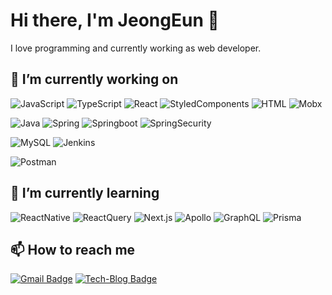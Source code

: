 


# Hi there, I'm JeongEun 👋

I love programming and currently working as web developer.



## 🔭 I’m currently working on 

<!--### Front-End-->
![JavaScript](https://img.shields.io/badge/JavaScript-F7DF1E?style=flat&logo=JavaScript&logoColor=white)
![TypeScript](https://img.shields.io/badge/TypeScript-3178C6?style=flate&logo=TypeScript&logoColor=white)
![React](https://img.shields.io/badge/React-61DAFB?style=flat&logo=React&logoColor=white)
![StyledComponents](https://img.shields.io/badge/StyledComponents/Emotion-DB7093?style=flat-square&logo=Styled-components&logoColor=white")
![HTML](https://img.shields.io/badge/HTML-E34F26?style=flat-square&logo=HTML5&logoColor=white)
![Mobx](https://img.shields.io/badge/Mobx-FF9955?style=flat&logo=Mobx&logoColor=white)

<!-- ### Back-End -->
![Java](https://img.shields.io/badge/java-%23ED8B00.svg?style=flat&logo=java&logoColor=white)
![Spring](https://img.shields.io/badge/SpringFramework-6DB33F?style=flat&logo=spring&logoColor=white)
![Springboot](https://img.shields.io/badge/SpringBoot-6DB33F?style=flat&logo=spring-boot&logoColor=white)
![SpringSecurity](https://img.shields.io/badge/SpringSecurity-6DB33F?style=flat&logo=spring-security&logoColor=white)

<!-- ### DevOps -->
![MySQL](https://img.shields.io/badge/Mysql-4479A1?style=flat&logo=mysql&logoColor=white)
![Jenkins](https://img.shields.io/badge/Jenkins-D24939?style=flat&logo=jenkins&logoColor=white)

<!-- ### Tools -->
![Postman](https://img.shields.io/badge/Postman-FF6C37?style=flat&logo=Postman&logoColor=white)

## 🌱 I’m currently learning 

![ReactNative](https://img.shields.io/badge/ReactNative-61DAFB?style=flat&logo=React&logoColor=white)
![ReactQuery](https://img.shields.io/badge/ReactQuery-FF4154?style=flat&logo=React-Query&logoColor=white)
![Next.js](https://img.shields.io/badge/Next.js-000000?style=flat&logo=next.js&logoColor=white)
![Apollo](https://img.shields.io/badge/Apollo-311C87?style=flat&logo=Apollo-GraphQL&logoColor=white)
![GraphQL](https://img.shields.io/badge/GraphQL-E10098?style=flat&logo=GraphQL&logoColor=white)
![Prisma](https://img.shields.io/badge/Prisma-1a202c?style=flat&logo=Prisma&logoColor=white)

## 📫 How to reach me

[![Gmail Badge](https://img.shields.io/badge/-Gmail-d14836?style=flat&logo=Gmail&logoColor=white&link=mailto:ahnniething01@gmail.com)](mailto:ahnniething01@gmail.com)
[![Tech-Blog Badge](http://img.shields.io/badge/-Blog-black?style=flat&logo=medium&logoColor=white&color=black&link=https://medium.com/@ahnniething)](https://medium.com/@ahnniething)
